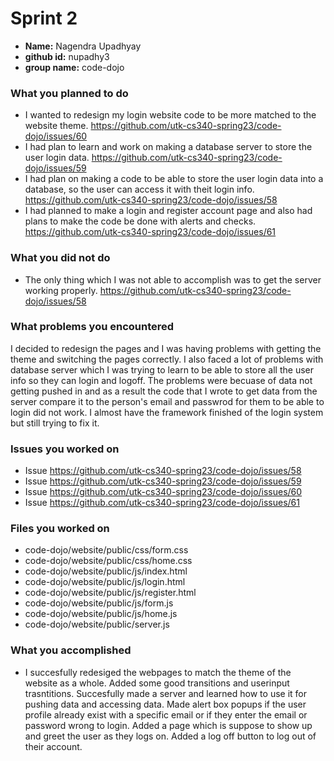 # Sprint 2
- **Name:** Nagendra Upadhyay
- **github id:** nupadhy3
- **group name:** code-dojo

### What you planned to do
- I wanted to redesign my login website code to be more matched to the website theme. https://github.com/utk-cs340-spring23/code-dojo/issues/60
- I had plan to learn and work on making a database server to store the user login data. https://github.com/utk-cs340-spring23/code-dojo/issues/59
- I had plan on making a code to be able to store the user login data into a database, so the user can access it with theit login info. https://github.com/utk-cs340-spring23/code-dojo/issues/58
- I had planned to make a login and register account page and also had plans to make the code be done with alerts and checks. https://github.com/utk-cs340-spring23/code-dojo/issues/61

### What you did not do
- The only thing which I was not able to accomplish was to get the server working properly. https://github.com/utk-cs340-spring23/code-dojo/issues/58

### What problems you encountered
I decided to redesign the pages and I was having problems with getting the theme and switching the pages correctly. I also faced a lot of problems with database server which I was trying to learn to be able to store all the user info so they can login and logoff. The problems were becuase of data not getting pushed in and as a result the code that I wrote to get data from the server compare it to the person's email and passwrod for them to be able to login did not work. I almost have the framework finished of the login system but still trying to fix it.

### Issues you worked on
- Issue https://github.com/utk-cs340-spring23/code-dojo/issues/58
- Issue https://github.com/utk-cs340-spring23/code-dojo/issues/59
- Issue https://github.com/utk-cs340-spring23/code-dojo/issues/60
- Issue https://github.com/utk-cs340-spring23/code-dojo/issues/61

### Files you worked on
- code-dojo/website/public/css/form.css
- code-dojo/website/public/css/home.css
- code-dojo/website/public/js/index.html
- code-dojo/website/public/js/login.html
- code-dojo/website/public/js/register.html
- code-dojo/website/public/js/form.js
- code-dojo/website/public/js/home.js
- code-dojo/website/public/server.js

### What you accomplished
- I succesfully redesiged the webpages to match the theme of the website as a whole. Added some good transitions and userinput trasntitions. Succesfully made a server and learned how to use it for pushing data and accessing data. Made alert box popups if the user profile already exist with a specific email or if they enter the email or password wrong to login. Added a page which is suppose to show up and greet the user as they logs on. Added a log off button to log out of their account.